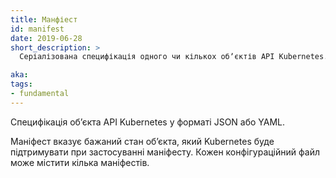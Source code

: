 ```yaml
---
title: Манфіест
id: manifest
date: 2019-06-28
short_description: >
  Серіалізована специфікація одного чи кількох обʼєктів API Kubernetes.

aka:
tags:
- fundamental
---
```


Специфікація обʼєкта API Kubernetes у форматі JSON або YAML.

<!--more-->

Маніфест вказує бажаний стан обʼєкта, який Kubernetes буде підтримувати при застосуванні маніфесту. Кожен конфігураційний файл може містити кілька маніфестів.

